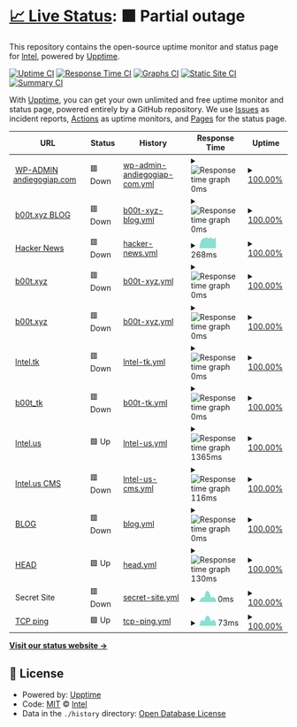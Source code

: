# [📈 Live Status](https://cicd.andiegogiap.com): <!--live status--> **🟧 Partial outage**

This repository contains the open-source uptime monitor and status page for [lntel](http://chishenzhen.ltd), powered by [Upptime](https://github.com/upptime/upptime).

[![Uptime CI](https://github.com/qmutz/cicd/workflows/Uptime%20CI/badge.svg)](https://github.com/upptime/upptime/actions?query=workflow%3A%22Uptime+CI%22)
[![Response Time CI](https://github.com/qmutz/cicd/workflows/Response%20Time%20CI/badge.svg)](https://github.com/upptime/upptime/actions?query=workflow%3A%22Response+Time+CI%22)
[![Graphs CI](https://github.com/qmutz/cicd/workflows/Graphs%20CI/badge.svg)](https://github.com/upptime/upptime/actions?query=workflow%3A%22Graphs+CI%22)
[![Static Site CI](https://github.com/qmutz/cicd/workflows/Static%20Site%20CI/badge.svg)](https://github.com/upptime/upptime/actions?query=workflow%3A%22Static+Site+CI%22)
[![Summary CI](https://github.com/qmutz/cicd/workflows/Summary%20CI/badge.svg)](https://github.com/upptime/upptime/actions?query=workflow%3A%22Summary+CI%22)

With [Upptime](https://upptime.js.org), you can get your own unlimited and free uptime monitor and status page, powered entirely by a GitHub repository. We use [Issues](https://github.com/qmutz/cicd/issues) as incident reports, [Actions](https://github.com/qmutz/cicd/actions) as uptime monitors, and [Pages](https://cicd.andiegogiap.com) for the status page.

<!--start: status pages-->
<!-- This summary is generated by Upptime (https://github.com/upptime/upptime) -->
<!-- Do not edit this manually, your changes will be overwritten -->
<!-- prettier-ignore -->
| URL | Status | History | Response Time | Uptime |
| --- | ------ | ------- | ------------- | ------ |
| <img alt="" src="https://favicons.githubusercontent.com/andiegogiap.com" height="13"> [WP-ADMIN andiegogiap.com](https://andiegogiap.com/blog/wp-admin/) | 🟥 Down | [wp-admin-andiegogiap-com.yml](https://github.com/inteI-cloud/cicd/commits/HEAD/history/wp-admin-andiegogiap-com.yml) | <details><summary><img alt="Response time graph" src="./graphs/wp-admin-andiegogiap-com/response-time-week.png" height="20"> 0ms</summary><br><a href="https://github.com/inteI-cloud/history/wp-admin-andiegogiap-com"><img alt="Response time 1009" src="https://img.shields.io/endpoint?url=https%3A%2F%2Fraw.githubusercontent.com%2FinteI-cloud%2Fcicd%2FHEAD%2Fapi%2Fwp-admin-andiegogiap-com%2Fresponse-time.json"></a><br><a href="https://github.com/inteI-cloud/history/wp-admin-andiegogiap-com"><img alt="24-hour response time 0" src="https://img.shields.io/endpoint?url=https%3A%2F%2Fraw.githubusercontent.com%2FinteI-cloud%2Fcicd%2FHEAD%2Fapi%2Fwp-admin-andiegogiap-com%2Fresponse-time-day.json"></a><br><a href="https://github.com/inteI-cloud/history/wp-admin-andiegogiap-com"><img alt="7-day response time 0" src="https://img.shields.io/endpoint?url=https%3A%2F%2Fraw.githubusercontent.com%2FinteI-cloud%2Fcicd%2FHEAD%2Fapi%2Fwp-admin-andiegogiap-com%2Fresponse-time-week.json"></a><br><a href="https://github.com/inteI-cloud/history/wp-admin-andiegogiap-com"><img alt="30-day response time 0" src="https://img.shields.io/endpoint?url=https%3A%2F%2Fraw.githubusercontent.com%2FinteI-cloud%2Fcicd%2FHEAD%2Fapi%2Fwp-admin-andiegogiap-com%2Fresponse-time-month.json"></a><br><a href="https://github.com/inteI-cloud/history/wp-admin-andiegogiap-com"><img alt="1-year response time 1009" src="https://img.shields.io/endpoint?url=https%3A%2F%2Fraw.githubusercontent.com%2FinteI-cloud%2Fcicd%2FHEAD%2Fapi%2Fwp-admin-andiegogiap-com%2Fresponse-time-year.json"></a></details> | <details><summary><a href="https://github.com/inteI-cloud/history/wp-admin-andiegogiap-com">100.00%</a></summary><a href="https://github.com/inteI-cloud/history/wp-admin-andiegogiap-com"><img alt="All-time uptime 100.00%" src="https://img.shields.io/endpoint?url=https%3A%2F%2Fraw.githubusercontent.com%2FinteI-cloud%2Fcicd%2FHEAD%2Fapi%2Fwp-admin-andiegogiap-com%2Fuptime.json"></a><br><a href="https://github.com/inteI-cloud/history/wp-admin-andiegogiap-com"><img alt="24-hour uptime 100.00%" src="https://img.shields.io/endpoint?url=https%3A%2F%2Fraw.githubusercontent.com%2FinteI-cloud%2Fcicd%2FHEAD%2Fapi%2Fwp-admin-andiegogiap-com%2Fuptime-day.json"></a><br><a href="https://github.com/inteI-cloud/history/wp-admin-andiegogiap-com"><img alt="7-day uptime 100.00%" src="https://img.shields.io/endpoint?url=https%3A%2F%2Fraw.githubusercontent.com%2FinteI-cloud%2Fcicd%2FHEAD%2Fapi%2Fwp-admin-andiegogiap-com%2Fuptime-week.json"></a><br><a href="https://github.com/inteI-cloud/history/wp-admin-andiegogiap-com"><img alt="30-day uptime 100.00%" src="https://img.shields.io/endpoint?url=https%3A%2F%2Fraw.githubusercontent.com%2FinteI-cloud%2Fcicd%2FHEAD%2Fapi%2Fwp-admin-andiegogiap-com%2Fuptime-month.json"></a><br><a href="https://github.com/inteI-cloud/history/wp-admin-andiegogiap-com"><img alt="1-year uptime 100.00%" src="https://img.shields.io/endpoint?url=https%3A%2F%2Fraw.githubusercontent.com%2FinteI-cloud%2Fcicd%2FHEAD%2Fapi%2Fwp-admin-andiegogiap-com%2Fuptime-year.json"></a></details>
| <img alt="" src="https://favicons.githubusercontent.com/b00t.xyz" height="13"> [b00t.xyz BLOG](https://b00t.xyz/blog/) | 🟥 Down | [b00t-xyz-blog.yml](https://github.com/inteI-cloud/cicd/commits/HEAD/history/b00t-xyz-blog.yml) | <details><summary><img alt="Response time graph" src="./graphs/b00t-xyz-blog/response-time-week.png" height="20"> 0ms</summary><br><a href="https://github.com/inteI-cloud/history/b00t-xyz-blog"><img alt="Response time 1550" src="https://img.shields.io/endpoint?url=https%3A%2F%2Fraw.githubusercontent.com%2FinteI-cloud%2Fcicd%2FHEAD%2Fapi%2Fb00t-xyz-blog%2Fresponse-time.json"></a><br><a href="https://github.com/inteI-cloud/history/b00t-xyz-blog"><img alt="24-hour response time 0" src="https://img.shields.io/endpoint?url=https%3A%2F%2Fraw.githubusercontent.com%2FinteI-cloud%2Fcicd%2FHEAD%2Fapi%2Fb00t-xyz-blog%2Fresponse-time-day.json"></a><br><a href="https://github.com/inteI-cloud/history/b00t-xyz-blog"><img alt="7-day response time 0" src="https://img.shields.io/endpoint?url=https%3A%2F%2Fraw.githubusercontent.com%2FinteI-cloud%2Fcicd%2FHEAD%2Fapi%2Fb00t-xyz-blog%2Fresponse-time-week.json"></a><br><a href="https://github.com/inteI-cloud/history/b00t-xyz-blog"><img alt="30-day response time 0" src="https://img.shields.io/endpoint?url=https%3A%2F%2Fraw.githubusercontent.com%2FinteI-cloud%2Fcicd%2FHEAD%2Fapi%2Fb00t-xyz-blog%2Fresponse-time-month.json"></a><br><a href="https://github.com/inteI-cloud/history/b00t-xyz-blog"><img alt="1-year response time 1550" src="https://img.shields.io/endpoint?url=https%3A%2F%2Fraw.githubusercontent.com%2FinteI-cloud%2Fcicd%2FHEAD%2Fapi%2Fb00t-xyz-blog%2Fresponse-time-year.json"></a></details> | <details><summary><a href="https://github.com/inteI-cloud/history/b00t-xyz-blog">100.00%</a></summary><a href="https://github.com/inteI-cloud/history/b00t-xyz-blog"><img alt="All-time uptime 100.00%" src="https://img.shields.io/endpoint?url=https%3A%2F%2Fraw.githubusercontent.com%2FinteI-cloud%2Fcicd%2FHEAD%2Fapi%2Fb00t-xyz-blog%2Fuptime.json"></a><br><a href="https://github.com/inteI-cloud/history/b00t-xyz-blog"><img alt="24-hour uptime 100.00%" src="https://img.shields.io/endpoint?url=https%3A%2F%2Fraw.githubusercontent.com%2FinteI-cloud%2Fcicd%2FHEAD%2Fapi%2Fb00t-xyz-blog%2Fuptime-day.json"></a><br><a href="https://github.com/inteI-cloud/history/b00t-xyz-blog"><img alt="7-day uptime 100.00%" src="https://img.shields.io/endpoint?url=https%3A%2F%2Fraw.githubusercontent.com%2FinteI-cloud%2Fcicd%2FHEAD%2Fapi%2Fb00t-xyz-blog%2Fuptime-week.json"></a><br><a href="https://github.com/inteI-cloud/history/b00t-xyz-blog"><img alt="30-day uptime 100.00%" src="https://img.shields.io/endpoint?url=https%3A%2F%2Fraw.githubusercontent.com%2FinteI-cloud%2Fcicd%2FHEAD%2Fapi%2Fb00t-xyz-blog%2Fuptime-month.json"></a><br><a href="https://github.com/inteI-cloud/history/b00t-xyz-blog"><img alt="1-year uptime 100.00%" src="https://img.shields.io/endpoint?url=https%3A%2F%2Fraw.githubusercontent.com%2FinteI-cloud%2Fcicd%2FHEAD%2Fapi%2Fb00t-xyz-blog%2Fuptime-year.json"></a></details>
| <img alt="" src="https://favicons.githubusercontent.com/news.ycombinator.com" height="13"> [Hacker News](https://news.ycombinator.com) | 🟥 Down | [hacker-news.yml](https://github.com/inteI-cloud/cicd/commits/HEAD/history/hacker-news.yml) | <details><summary><img alt="Response time graph" src="./graphs/hacker-news/response-time-week.png" height="20"> 268ms</summary><br><a href="https://github.com/inteI-cloud/history/hacker-news"><img alt="Response time 340" src="https://img.shields.io/endpoint?url=https%3A%2F%2Fraw.githubusercontent.com%2FinteI-cloud%2Fcicd%2FHEAD%2Fapi%2Fhacker-news%2Fresponse-time.json"></a><br><a href="https://github.com/inteI-cloud/history/hacker-news"><img alt="24-hour response time 85" src="https://img.shields.io/endpoint?url=https%3A%2F%2Fraw.githubusercontent.com%2FinteI-cloud%2Fcicd%2FHEAD%2Fapi%2Fhacker-news%2Fresponse-time-day.json"></a><br><a href="https://github.com/inteI-cloud/history/hacker-news"><img alt="7-day response time 268" src="https://img.shields.io/endpoint?url=https%3A%2F%2Fraw.githubusercontent.com%2FinteI-cloud%2Fcicd%2FHEAD%2Fapi%2Fhacker-news%2Fresponse-time-week.json"></a><br><a href="https://github.com/inteI-cloud/history/hacker-news"><img alt="30-day response time 304" src="https://img.shields.io/endpoint?url=https%3A%2F%2Fraw.githubusercontent.com%2FinteI-cloud%2Fcicd%2FHEAD%2Fapi%2Fhacker-news%2Fresponse-time-month.json"></a><br><a href="https://github.com/inteI-cloud/history/hacker-news"><img alt="1-year response time 340" src="https://img.shields.io/endpoint?url=https%3A%2F%2Fraw.githubusercontent.com%2FinteI-cloud%2Fcicd%2FHEAD%2Fapi%2Fhacker-news%2Fresponse-time-year.json"></a></details> | <details><summary><a href="https://github.com/inteI-cloud/history/hacker-news">100.00%</a></summary><a href="https://github.com/inteI-cloud/history/hacker-news"><img alt="All-time uptime 100.00%" src="https://img.shields.io/endpoint?url=https%3A%2F%2Fraw.githubusercontent.com%2FinteI-cloud%2Fcicd%2FHEAD%2Fapi%2Fhacker-news%2Fuptime.json"></a><br><a href="https://github.com/inteI-cloud/history/hacker-news"><img alt="24-hour uptime 100.00%" src="https://img.shields.io/endpoint?url=https%3A%2F%2Fraw.githubusercontent.com%2FinteI-cloud%2Fcicd%2FHEAD%2Fapi%2Fhacker-news%2Fuptime-day.json"></a><br><a href="https://github.com/inteI-cloud/history/hacker-news"><img alt="7-day uptime 100.00%" src="https://img.shields.io/endpoint?url=https%3A%2F%2Fraw.githubusercontent.com%2FinteI-cloud%2Fcicd%2FHEAD%2Fapi%2Fhacker-news%2Fuptime-week.json"></a><br><a href="https://github.com/inteI-cloud/history/hacker-news"><img alt="30-day uptime 100.00%" src="https://img.shields.io/endpoint?url=https%3A%2F%2Fraw.githubusercontent.com%2FinteI-cloud%2Fcicd%2FHEAD%2Fapi%2Fhacker-news%2Fuptime-month.json"></a><br><a href="https://github.com/inteI-cloud/history/hacker-news"><img alt="1-year uptime 100.00%" src="https://img.shields.io/endpoint?url=https%3A%2F%2Fraw.githubusercontent.com%2FinteI-cloud%2Fcicd%2FHEAD%2Fapi%2Fhacker-news%2Fuptime-year.json"></a></details>
| <img alt="" src="https://favicons.githubusercontent.com/b00t.xyz" height="13"> [b00t.xyz](https://b00t.xyz/wp/) | 🟥 Down | [b00t-xyz.yml](https://github.com/inteI-cloud/cicd/commits/HEAD/history/b00t-xyz.yml) | <details><summary><img alt="Response time graph" src="./graphs/b00t-xyz/response-time-week.png" height="20"> 0ms</summary><br><a href="https://github.com/inteI-cloud/history/b00t-xyz"><img alt="Response time 556" src="https://img.shields.io/endpoint?url=https%3A%2F%2Fraw.githubusercontent.com%2FinteI-cloud%2Fcicd%2FHEAD%2Fapi%2Fb00t-xyz%2Fresponse-time.json"></a><br><a href="https://github.com/inteI-cloud/history/b00t-xyz"><img alt="24-hour response time 0" src="https://img.shields.io/endpoint?url=https%3A%2F%2Fraw.githubusercontent.com%2FinteI-cloud%2Fcicd%2FHEAD%2Fapi%2Fb00t-xyz%2Fresponse-time-day.json"></a><br><a href="https://github.com/inteI-cloud/history/b00t-xyz"><img alt="7-day response time 0" src="https://img.shields.io/endpoint?url=https%3A%2F%2Fraw.githubusercontent.com%2FinteI-cloud%2Fcicd%2FHEAD%2Fapi%2Fb00t-xyz%2Fresponse-time-week.json"></a><br><a href="https://github.com/inteI-cloud/history/b00t-xyz"><img alt="30-day response time 0" src="https://img.shields.io/endpoint?url=https%3A%2F%2Fraw.githubusercontent.com%2FinteI-cloud%2Fcicd%2FHEAD%2Fapi%2Fb00t-xyz%2Fresponse-time-month.json"></a><br><a href="https://github.com/inteI-cloud/history/b00t-xyz"><img alt="1-year response time 556" src="https://img.shields.io/endpoint?url=https%3A%2F%2Fraw.githubusercontent.com%2FinteI-cloud%2Fcicd%2FHEAD%2Fapi%2Fb00t-xyz%2Fresponse-time-year.json"></a></details> | <details><summary><a href="https://github.com/inteI-cloud/history/b00t-xyz">100.00%</a></summary><a href="https://github.com/inteI-cloud/history/b00t-xyz"><img alt="All-time uptime 100.00%" src="https://img.shields.io/endpoint?url=https%3A%2F%2Fraw.githubusercontent.com%2FinteI-cloud%2Fcicd%2FHEAD%2Fapi%2Fb00t-xyz%2Fuptime.json"></a><br><a href="https://github.com/inteI-cloud/history/b00t-xyz"><img alt="24-hour uptime 100.00%" src="https://img.shields.io/endpoint?url=https%3A%2F%2Fraw.githubusercontent.com%2FinteI-cloud%2Fcicd%2FHEAD%2Fapi%2Fb00t-xyz%2Fuptime-day.json"></a><br><a href="https://github.com/inteI-cloud/history/b00t-xyz"><img alt="7-day uptime 100.00%" src="https://img.shields.io/endpoint?url=https%3A%2F%2Fraw.githubusercontent.com%2FinteI-cloud%2Fcicd%2FHEAD%2Fapi%2Fb00t-xyz%2Fuptime-week.json"></a><br><a href="https://github.com/inteI-cloud/history/b00t-xyz"><img alt="30-day uptime 100.00%" src="https://img.shields.io/endpoint?url=https%3A%2F%2Fraw.githubusercontent.com%2FinteI-cloud%2Fcicd%2FHEAD%2Fapi%2Fb00t-xyz%2Fuptime-month.json"></a><br><a href="https://github.com/inteI-cloud/history/b00t-xyz"><img alt="1-year uptime 100.00%" src="https://img.shields.io/endpoint?url=https%3A%2F%2Fraw.githubusercontent.com%2FinteI-cloud%2Fcicd%2FHEAD%2Fapi%2Fb00t-xyz%2Fuptime-year.json"></a></details>
| <img alt="" src="https://favicons.githubusercontent.com/b00t.xyz" height="13"> [b00t.xyz](https://b00t.xyz/wp/) | 🟥 Down | [b00t-xyz.yml](https://github.com/inteI-cloud/cicd/commits/HEAD/history/b00t-xyz.yml) | <details><summary><img alt="Response time graph" src="./graphs/b00t-xyz/response-time-week.png" height="20"> 0ms</summary><br><a href="https://github.com/inteI-cloud/history/b00t-xyz"><img alt="Response time 556" src="https://img.shields.io/endpoint?url=https%3A%2F%2Fraw.githubusercontent.com%2FinteI-cloud%2Fcicd%2FHEAD%2Fapi%2Fb00t-xyz%2Fresponse-time.json"></a><br><a href="https://github.com/inteI-cloud/history/b00t-xyz"><img alt="24-hour response time 0" src="https://img.shields.io/endpoint?url=https%3A%2F%2Fraw.githubusercontent.com%2FinteI-cloud%2Fcicd%2FHEAD%2Fapi%2Fb00t-xyz%2Fresponse-time-day.json"></a><br><a href="https://github.com/inteI-cloud/history/b00t-xyz"><img alt="7-day response time 0" src="https://img.shields.io/endpoint?url=https%3A%2F%2Fraw.githubusercontent.com%2FinteI-cloud%2Fcicd%2FHEAD%2Fapi%2Fb00t-xyz%2Fresponse-time-week.json"></a><br><a href="https://github.com/inteI-cloud/history/b00t-xyz"><img alt="30-day response time 0" src="https://img.shields.io/endpoint?url=https%3A%2F%2Fraw.githubusercontent.com%2FinteI-cloud%2Fcicd%2FHEAD%2Fapi%2Fb00t-xyz%2Fresponse-time-month.json"></a><br><a href="https://github.com/inteI-cloud/history/b00t-xyz"><img alt="1-year response time 556" src="https://img.shields.io/endpoint?url=https%3A%2F%2Fraw.githubusercontent.com%2FinteI-cloud%2Fcicd%2FHEAD%2Fapi%2Fb00t-xyz%2Fresponse-time-year.json"></a></details> | <details><summary><a href="https://github.com/inteI-cloud/history/b00t-xyz">100.00%</a></summary><a href="https://github.com/inteI-cloud/history/b00t-xyz"><img alt="All-time uptime 100.00%" src="https://img.shields.io/endpoint?url=https%3A%2F%2Fraw.githubusercontent.com%2FinteI-cloud%2Fcicd%2FHEAD%2Fapi%2Fb00t-xyz%2Fuptime.json"></a><br><a href="https://github.com/inteI-cloud/history/b00t-xyz"><img alt="24-hour uptime 100.00%" src="https://img.shields.io/endpoint?url=https%3A%2F%2Fraw.githubusercontent.com%2FinteI-cloud%2Fcicd%2FHEAD%2Fapi%2Fb00t-xyz%2Fuptime-day.json"></a><br><a href="https://github.com/inteI-cloud/history/b00t-xyz"><img alt="7-day uptime 100.00%" src="https://img.shields.io/endpoint?url=https%3A%2F%2Fraw.githubusercontent.com%2FinteI-cloud%2Fcicd%2FHEAD%2Fapi%2Fb00t-xyz%2Fuptime-week.json"></a><br><a href="https://github.com/inteI-cloud/history/b00t-xyz"><img alt="30-day uptime 100.00%" src="https://img.shields.io/endpoint?url=https%3A%2F%2Fraw.githubusercontent.com%2FinteI-cloud%2Fcicd%2FHEAD%2Fapi%2Fb00t-xyz%2Fuptime-month.json"></a><br><a href="https://github.com/inteI-cloud/history/b00t-xyz"><img alt="1-year uptime 100.00%" src="https://img.shields.io/endpoint?url=https%3A%2F%2Fraw.githubusercontent.com%2FinteI-cloud%2Fcicd%2FHEAD%2Fapi%2Fb00t-xyz%2Fuptime-year.json"></a></details>
| <img alt="" src="https://favicons.githubusercontent.com/lntel.tk" height="13"> [lntel.tk](https://lntel.tk/oc/) | 🟥 Down | [lntel-tk.yml](https://github.com/inteI-cloud/cicd/commits/HEAD/history/lntel-tk.yml) | <details><summary><img alt="Response time graph" src="./graphs/lntel-tk/response-time-week.png" height="20"> 0ms</summary><br><a href="https://github.com/inteI-cloud/history/lntel-tk"><img alt="Response time 1137" src="https://img.shields.io/endpoint?url=https%3A%2F%2Fraw.githubusercontent.com%2FinteI-cloud%2Fcicd%2FHEAD%2Fapi%2Flntel-tk%2Fresponse-time.json"></a><br><a href="https://github.com/inteI-cloud/history/lntel-tk"><img alt="24-hour response time 0" src="https://img.shields.io/endpoint?url=https%3A%2F%2Fraw.githubusercontent.com%2FinteI-cloud%2Fcicd%2FHEAD%2Fapi%2Flntel-tk%2Fresponse-time-day.json"></a><br><a href="https://github.com/inteI-cloud/history/lntel-tk"><img alt="7-day response time 0" src="https://img.shields.io/endpoint?url=https%3A%2F%2Fraw.githubusercontent.com%2FinteI-cloud%2Fcicd%2FHEAD%2Fapi%2Flntel-tk%2Fresponse-time-week.json"></a><br><a href="https://github.com/inteI-cloud/history/lntel-tk"><img alt="30-day response time 0" src="https://img.shields.io/endpoint?url=https%3A%2F%2Fraw.githubusercontent.com%2FinteI-cloud%2Fcicd%2FHEAD%2Fapi%2Flntel-tk%2Fresponse-time-month.json"></a><br><a href="https://github.com/inteI-cloud/history/lntel-tk"><img alt="1-year response time 1137" src="https://img.shields.io/endpoint?url=https%3A%2F%2Fraw.githubusercontent.com%2FinteI-cloud%2Fcicd%2FHEAD%2Fapi%2Flntel-tk%2Fresponse-time-year.json"></a></details> | <details><summary><a href="https://github.com/inteI-cloud/history/lntel-tk">100.00%</a></summary><a href="https://github.com/inteI-cloud/history/lntel-tk"><img alt="All-time uptime 100.00%" src="https://img.shields.io/endpoint?url=https%3A%2F%2Fraw.githubusercontent.com%2FinteI-cloud%2Fcicd%2FHEAD%2Fapi%2Flntel-tk%2Fuptime.json"></a><br><a href="https://github.com/inteI-cloud/history/lntel-tk"><img alt="24-hour uptime 100.00%" src="https://img.shields.io/endpoint?url=https%3A%2F%2Fraw.githubusercontent.com%2FinteI-cloud%2Fcicd%2FHEAD%2Fapi%2Flntel-tk%2Fuptime-day.json"></a><br><a href="https://github.com/inteI-cloud/history/lntel-tk"><img alt="7-day uptime 100.00%" src="https://img.shields.io/endpoint?url=https%3A%2F%2Fraw.githubusercontent.com%2FinteI-cloud%2Fcicd%2FHEAD%2Fapi%2Flntel-tk%2Fuptime-week.json"></a><br><a href="https://github.com/inteI-cloud/history/lntel-tk"><img alt="30-day uptime 100.00%" src="https://img.shields.io/endpoint?url=https%3A%2F%2Fraw.githubusercontent.com%2FinteI-cloud%2Fcicd%2FHEAD%2Fapi%2Flntel-tk%2Fuptime-month.json"></a><br><a href="https://github.com/inteI-cloud/history/lntel-tk"><img alt="1-year uptime 100.00%" src="https://img.shields.io/endpoint?url=https%3A%2F%2Fraw.githubusercontent.com%2FinteI-cloud%2Fcicd%2FHEAD%2Fapi%2Flntel-tk%2Fuptime-year.json"></a></details>
| <img alt="" src="https://favicons.githubusercontent.com/b00t.tk" height="13"> [b00t_tk](https://b00t.tk) | 🟥 Down | [b00t-tk.yml](https://github.com/inteI-cloud/cicd/commits/HEAD/history/b00t-tk.yml) | <details><summary><img alt="Response time graph" src="./graphs/b00t-tk/response-time-week.png" height="20"> 0ms</summary><br><a href="https://github.com/inteI-cloud/history/b00t-tk"><img alt="Response time 0" src="https://img.shields.io/endpoint?url=https%3A%2F%2Fraw.githubusercontent.com%2FinteI-cloud%2Fcicd%2FHEAD%2Fapi%2Fb00t-tk%2Fresponse-time.json"></a><br><a href="https://github.com/inteI-cloud/history/b00t-tk"><img alt="24-hour response time 0" src="https://img.shields.io/endpoint?url=https%3A%2F%2Fraw.githubusercontent.com%2FinteI-cloud%2Fcicd%2FHEAD%2Fapi%2Fb00t-tk%2Fresponse-time-day.json"></a><br><a href="https://github.com/inteI-cloud/history/b00t-tk"><img alt="7-day response time 0" src="https://img.shields.io/endpoint?url=https%3A%2F%2Fraw.githubusercontent.com%2FinteI-cloud%2Fcicd%2FHEAD%2Fapi%2Fb00t-tk%2Fresponse-time-week.json"></a><br><a href="https://github.com/inteI-cloud/history/b00t-tk"><img alt="30-day response time 0" src="https://img.shields.io/endpoint?url=https%3A%2F%2Fraw.githubusercontent.com%2FinteI-cloud%2Fcicd%2FHEAD%2Fapi%2Fb00t-tk%2Fresponse-time-month.json"></a><br><a href="https://github.com/inteI-cloud/history/b00t-tk"><img alt="1-year response time 0" src="https://img.shields.io/endpoint?url=https%3A%2F%2Fraw.githubusercontent.com%2FinteI-cloud%2Fcicd%2FHEAD%2Fapi%2Fb00t-tk%2Fresponse-time-year.json"></a></details> | <details><summary><a href="https://github.com/inteI-cloud/history/b00t-tk">100.00%</a></summary><a href="https://github.com/inteI-cloud/history/b00t-tk"><img alt="All-time uptime 100.00%" src="https://img.shields.io/endpoint?url=https%3A%2F%2Fraw.githubusercontent.com%2FinteI-cloud%2Fcicd%2FHEAD%2Fapi%2Fb00t-tk%2Fuptime.json"></a><br><a href="https://github.com/inteI-cloud/history/b00t-tk"><img alt="24-hour uptime 100.00%" src="https://img.shields.io/endpoint?url=https%3A%2F%2Fraw.githubusercontent.com%2FinteI-cloud%2Fcicd%2FHEAD%2Fapi%2Fb00t-tk%2Fuptime-day.json"></a><br><a href="https://github.com/inteI-cloud/history/b00t-tk"><img alt="7-day uptime 100.00%" src="https://img.shields.io/endpoint?url=https%3A%2F%2Fraw.githubusercontent.com%2FinteI-cloud%2Fcicd%2FHEAD%2Fapi%2Fb00t-tk%2Fuptime-week.json"></a><br><a href="https://github.com/inteI-cloud/history/b00t-tk"><img alt="30-day uptime 100.00%" src="https://img.shields.io/endpoint?url=https%3A%2F%2Fraw.githubusercontent.com%2FinteI-cloud%2Fcicd%2FHEAD%2Fapi%2Fb00t-tk%2Fuptime-month.json"></a><br><a href="https://github.com/inteI-cloud/history/b00t-tk"><img alt="1-year uptime 100.00%" src="https://img.shields.io/endpoint?url=https%3A%2F%2Fraw.githubusercontent.com%2FinteI-cloud%2Fcicd%2FHEAD%2Fapi%2Fb00t-tk%2Fuptime-year.json"></a></details>
| <img alt="" src="https://favicons.githubusercontent.com/lntel.us" height="13"> [lntel.us](https://lntel.us) | 🟩 Up | [lntel-us.yml](https://github.com/inteI-cloud/cicd/commits/HEAD/history/lntel-us.yml) | <details><summary><img alt="Response time graph" src="./graphs/lntel-us/response-time-week.png" height="20"> 1365ms</summary><br><a href="https://github.com/inteI-cloud/history/lntel-us"><img alt="Response time 691" src="https://img.shields.io/endpoint?url=https%3A%2F%2Fraw.githubusercontent.com%2FinteI-cloud%2Fcicd%2FHEAD%2Fapi%2Flntel-us%2Fresponse-time.json"></a><br><a href="https://github.com/inteI-cloud/history/lntel-us"><img alt="24-hour response time 1641" src="https://img.shields.io/endpoint?url=https%3A%2F%2Fraw.githubusercontent.com%2FinteI-cloud%2Fcicd%2FHEAD%2Fapi%2Flntel-us%2Fresponse-time-day.json"></a><br><a href="https://github.com/inteI-cloud/history/lntel-us"><img alt="7-day response time 1365" src="https://img.shields.io/endpoint?url=https%3A%2F%2Fraw.githubusercontent.com%2FinteI-cloud%2Fcicd%2FHEAD%2Fapi%2Flntel-us%2Fresponse-time-week.json"></a><br><a href="https://github.com/inteI-cloud/history/lntel-us"><img alt="30-day response time 1393" src="https://img.shields.io/endpoint?url=https%3A%2F%2Fraw.githubusercontent.com%2FinteI-cloud%2Fcicd%2FHEAD%2Fapi%2Flntel-us%2Fresponse-time-month.json"></a><br><a href="https://github.com/inteI-cloud/history/lntel-us"><img alt="1-year response time 691" src="https://img.shields.io/endpoint?url=https%3A%2F%2Fraw.githubusercontent.com%2FinteI-cloud%2Fcicd%2FHEAD%2Fapi%2Flntel-us%2Fresponse-time-year.json"></a></details> | <details><summary><a href="https://github.com/inteI-cloud/history/lntel-us">100.00%</a></summary><a href="https://github.com/inteI-cloud/history/lntel-us"><img alt="All-time uptime 100.00%" src="https://img.shields.io/endpoint?url=https%3A%2F%2Fraw.githubusercontent.com%2FinteI-cloud%2Fcicd%2FHEAD%2Fapi%2Flntel-us%2Fuptime.json"></a><br><a href="https://github.com/inteI-cloud/history/lntel-us"><img alt="24-hour uptime 100.00%" src="https://img.shields.io/endpoint?url=https%3A%2F%2Fraw.githubusercontent.com%2FinteI-cloud%2Fcicd%2FHEAD%2Fapi%2Flntel-us%2Fuptime-day.json"></a><br><a href="https://github.com/inteI-cloud/history/lntel-us"><img alt="7-day uptime 100.00%" src="https://img.shields.io/endpoint?url=https%3A%2F%2Fraw.githubusercontent.com%2FinteI-cloud%2Fcicd%2FHEAD%2Fapi%2Flntel-us%2Fuptime-week.json"></a><br><a href="https://github.com/inteI-cloud/history/lntel-us"><img alt="30-day uptime 100.00%" src="https://img.shields.io/endpoint?url=https%3A%2F%2Fraw.githubusercontent.com%2FinteI-cloud%2Fcicd%2FHEAD%2Fapi%2Flntel-us%2Fuptime-month.json"></a><br><a href="https://github.com/inteI-cloud/history/lntel-us"><img alt="1-year uptime 100.00%" src="https://img.shields.io/endpoint?url=https%3A%2F%2Fraw.githubusercontent.com%2FinteI-cloud%2Fcicd%2FHEAD%2Fapi%2Flntel-us%2Fuptime-year.json"></a></details>
| <img alt="" src="https://favicons.githubusercontent.com/lntel.us" height="13"> [lntel.us CMS](https://lntel.us/cms) | 🟥 Down | [lntel-us-cms.yml](https://github.com/inteI-cloud/cicd/commits/HEAD/history/lntel-us-cms.yml) | <details><summary><img alt="Response time graph" src="./graphs/lntel-us-cms/response-time-week.png" height="20"> 116ms</summary><br><a href="https://github.com/inteI-cloud/history/lntel-us-cms"><img alt="Response time 972" src="https://img.shields.io/endpoint?url=https%3A%2F%2Fraw.githubusercontent.com%2FinteI-cloud%2Fcicd%2FHEAD%2Fapi%2Flntel-us-cms%2Fresponse-time.json"></a><br><a href="https://github.com/inteI-cloud/history/lntel-us-cms"><img alt="24-hour response time 142" src="https://img.shields.io/endpoint?url=https%3A%2F%2Fraw.githubusercontent.com%2FinteI-cloud%2Fcicd%2FHEAD%2Fapi%2Flntel-us-cms%2Fresponse-time-day.json"></a><br><a href="https://github.com/inteI-cloud/history/lntel-us-cms"><img alt="7-day response time 116" src="https://img.shields.io/endpoint?url=https%3A%2F%2Fraw.githubusercontent.com%2FinteI-cloud%2Fcicd%2FHEAD%2Fapi%2Flntel-us-cms%2Fresponse-time-week.json"></a><br><a href="https://github.com/inteI-cloud/history/lntel-us-cms"><img alt="30-day response time 113" src="https://img.shields.io/endpoint?url=https%3A%2F%2Fraw.githubusercontent.com%2FinteI-cloud%2Fcicd%2FHEAD%2Fapi%2Flntel-us-cms%2Fresponse-time-month.json"></a><br><a href="https://github.com/inteI-cloud/history/lntel-us-cms"><img alt="1-year response time 972" src="https://img.shields.io/endpoint?url=https%3A%2F%2Fraw.githubusercontent.com%2FinteI-cloud%2Fcicd%2FHEAD%2Fapi%2Flntel-us-cms%2Fresponse-time-year.json"></a></details> | <details><summary><a href="https://github.com/inteI-cloud/history/lntel-us-cms">100.00%</a></summary><a href="https://github.com/inteI-cloud/history/lntel-us-cms"><img alt="All-time uptime 100.00%" src="https://img.shields.io/endpoint?url=https%3A%2F%2Fraw.githubusercontent.com%2FinteI-cloud%2Fcicd%2FHEAD%2Fapi%2Flntel-us-cms%2Fuptime.json"></a><br><a href="https://github.com/inteI-cloud/history/lntel-us-cms"><img alt="24-hour uptime 100.00%" src="https://img.shields.io/endpoint?url=https%3A%2F%2Fraw.githubusercontent.com%2FinteI-cloud%2Fcicd%2FHEAD%2Fapi%2Flntel-us-cms%2Fuptime-day.json"></a><br><a href="https://github.com/inteI-cloud/history/lntel-us-cms"><img alt="7-day uptime 100.00%" src="https://img.shields.io/endpoint?url=https%3A%2F%2Fraw.githubusercontent.com%2FinteI-cloud%2Fcicd%2FHEAD%2Fapi%2Flntel-us-cms%2Fuptime-week.json"></a><br><a href="https://github.com/inteI-cloud/history/lntel-us-cms"><img alt="30-day uptime 100.00%" src="https://img.shields.io/endpoint?url=https%3A%2F%2Fraw.githubusercontent.com%2FinteI-cloud%2Fcicd%2FHEAD%2Fapi%2Flntel-us-cms%2Fuptime-month.json"></a><br><a href="https://github.com/inteI-cloud/history/lntel-us-cms"><img alt="1-year uptime 100.00%" src="https://img.shields.io/endpoint?url=https%3A%2F%2Fraw.githubusercontent.com%2FinteI-cloud%2Fcicd%2FHEAD%2Fapi%2Flntel-us-cms%2Fuptime-year.json"></a></details>
| <img alt="" src="https://favicons.githubusercontent.com/andiegogiap.com" height="13"> [BLOG](https://andiegogiap.com/blog) | 🟥 Down | [blog.yml](https://github.com/inteI-cloud/cicd/commits/HEAD/history/blog.yml) | <details><summary><img alt="Response time graph" src="./graphs/blog/response-time-week.png" height="20"> 0ms</summary><br><a href="https://github.com/inteI-cloud/history/blog"><img alt="Response time 348" src="https://img.shields.io/endpoint?url=https%3A%2F%2Fraw.githubusercontent.com%2FinteI-cloud%2Fcicd%2FHEAD%2Fapi%2Fblog%2Fresponse-time.json"></a><br><a href="https://github.com/inteI-cloud/history/blog"><img alt="24-hour response time 0" src="https://img.shields.io/endpoint?url=https%3A%2F%2Fraw.githubusercontent.com%2FinteI-cloud%2Fcicd%2FHEAD%2Fapi%2Fblog%2Fresponse-time-day.json"></a><br><a href="https://github.com/inteI-cloud/history/blog"><img alt="7-day response time 0" src="https://img.shields.io/endpoint?url=https%3A%2F%2Fraw.githubusercontent.com%2FinteI-cloud%2Fcicd%2FHEAD%2Fapi%2Fblog%2Fresponse-time-week.json"></a><br><a href="https://github.com/inteI-cloud/history/blog"><img alt="30-day response time 0" src="https://img.shields.io/endpoint?url=https%3A%2F%2Fraw.githubusercontent.com%2FinteI-cloud%2Fcicd%2FHEAD%2Fapi%2Fblog%2Fresponse-time-month.json"></a><br><a href="https://github.com/inteI-cloud/history/blog"><img alt="1-year response time 348" src="https://img.shields.io/endpoint?url=https%3A%2F%2Fraw.githubusercontent.com%2FinteI-cloud%2Fcicd%2FHEAD%2Fapi%2Fblog%2Fresponse-time-year.json"></a></details> | <details><summary><a href="https://github.com/inteI-cloud/history/blog">100.00%</a></summary><a href="https://github.com/inteI-cloud/history/blog"><img alt="All-time uptime 100.00%" src="https://img.shields.io/endpoint?url=https%3A%2F%2Fraw.githubusercontent.com%2FinteI-cloud%2Fcicd%2FHEAD%2Fapi%2Fblog%2Fuptime.json"></a><br><a href="https://github.com/inteI-cloud/history/blog"><img alt="24-hour uptime 100.00%" src="https://img.shields.io/endpoint?url=https%3A%2F%2Fraw.githubusercontent.com%2FinteI-cloud%2Fcicd%2FHEAD%2Fapi%2Fblog%2Fuptime-day.json"></a><br><a href="https://github.com/inteI-cloud/history/blog"><img alt="7-day uptime 100.00%" src="https://img.shields.io/endpoint?url=https%3A%2F%2Fraw.githubusercontent.com%2FinteI-cloud%2Fcicd%2FHEAD%2Fapi%2Fblog%2Fuptime-week.json"></a><br><a href="https://github.com/inteI-cloud/history/blog"><img alt="30-day uptime 100.00%" src="https://img.shields.io/endpoint?url=https%3A%2F%2Fraw.githubusercontent.com%2FinteI-cloud%2Fcicd%2FHEAD%2Fapi%2Fblog%2Fuptime-month.json"></a><br><a href="https://github.com/inteI-cloud/history/blog"><img alt="1-year uptime 100.00%" src="https://img.shields.io/endpoint?url=https%3A%2F%2Fraw.githubusercontent.com%2FinteI-cloud%2Fcicd%2FHEAD%2Fapi%2Fblog%2Fuptime-year.json"></a></details>
| <img alt="" src="https://favicons.githubusercontent.com/www.google.com" height="13"> [HEAD](https://www.google.com) | 🟩 Up | [head.yml](https://github.com/inteI-cloud/cicd/commits/HEAD/history/head.yml) | <details><summary><img alt="Response time graph" src="./graphs/head/response-time-week.png" height="20"> 130ms</summary><br><a href="https://github.com/inteI-cloud/history/head"><img alt="Response time 69" src="https://img.shields.io/endpoint?url=https%3A%2F%2Fraw.githubusercontent.com%2FinteI-cloud%2Fcicd%2FHEAD%2Fapi%2Fhead%2Fresponse-time.json"></a><br><a href="https://github.com/inteI-cloud/history/head"><img alt="24-hour response time 190" src="https://img.shields.io/endpoint?url=https%3A%2F%2Fraw.githubusercontent.com%2FinteI-cloud%2Fcicd%2FHEAD%2Fapi%2Fhead%2Fresponse-time-day.json"></a><br><a href="https://github.com/inteI-cloud/history/head"><img alt="7-day response time 130" src="https://img.shields.io/endpoint?url=https%3A%2F%2Fraw.githubusercontent.com%2FinteI-cloud%2Fcicd%2FHEAD%2Fapi%2Fhead%2Fresponse-time-week.json"></a><br><a href="https://github.com/inteI-cloud/history/head"><img alt="30-day response time 106" src="https://img.shields.io/endpoint?url=https%3A%2F%2Fraw.githubusercontent.com%2FinteI-cloud%2Fcicd%2FHEAD%2Fapi%2Fhead%2Fresponse-time-month.json"></a><br><a href="https://github.com/inteI-cloud/history/head"><img alt="1-year response time 69" src="https://img.shields.io/endpoint?url=https%3A%2F%2Fraw.githubusercontent.com%2FinteI-cloud%2Fcicd%2FHEAD%2Fapi%2Fhead%2Fresponse-time-year.json"></a></details> | <details><summary><a href="https://github.com/inteI-cloud/history/head">100.00%</a></summary><a href="https://github.com/inteI-cloud/history/head"><img alt="All-time uptime 100.00%" src="https://img.shields.io/endpoint?url=https%3A%2F%2Fraw.githubusercontent.com%2FinteI-cloud%2Fcicd%2FHEAD%2Fapi%2Fhead%2Fuptime.json"></a><br><a href="https://github.com/inteI-cloud/history/head"><img alt="24-hour uptime 100.00%" src="https://img.shields.io/endpoint?url=https%3A%2F%2Fraw.githubusercontent.com%2FinteI-cloud%2Fcicd%2FHEAD%2Fapi%2Fhead%2Fuptime-day.json"></a><br><a href="https://github.com/inteI-cloud/history/head"><img alt="7-day uptime 100.00%" src="https://img.shields.io/endpoint?url=https%3A%2F%2Fraw.githubusercontent.com%2FinteI-cloud%2Fcicd%2FHEAD%2Fapi%2Fhead%2Fuptime-week.json"></a><br><a href="https://github.com/inteI-cloud/history/head"><img alt="30-day uptime 100.00%" src="https://img.shields.io/endpoint?url=https%3A%2F%2Fraw.githubusercontent.com%2FinteI-cloud%2Fcicd%2FHEAD%2Fapi%2Fhead%2Fuptime-month.json"></a><br><a href="https://github.com/inteI-cloud/history/head"><img alt="1-year uptime 100.00%" src="https://img.shields.io/endpoint?url=https%3A%2F%2Fraw.githubusercontent.com%2FinteI-cloud%2Fcicd%2FHEAD%2Fapi%2Fhead%2Fuptime-year.json"></a></details>
| <img alt="" src="https://favicons.githubusercontent.com/null" height="13"> Secret Site | 🟥 Down | [secret-site.yml](https://github.com/inteI-cloud/cicd/commits/HEAD/history/secret-site.yml) | <details><summary><img alt="Response time graph" src="./graphs/secret-site/response-time-week.png" height="20"> 0ms</summary><br><a href="https://github.com/inteI-cloud/history/secret-site"><img alt="Response time 0" src="https://img.shields.io/endpoint?url=https%3A%2F%2Fraw.githubusercontent.com%2FinteI-cloud%2Fcicd%2FHEAD%2Fapi%2Fsecret-site%2Fresponse-time.json"></a><br><a href="https://github.com/inteI-cloud/history/secret-site"><img alt="24-hour response time 0" src="https://img.shields.io/endpoint?url=https%3A%2F%2Fraw.githubusercontent.com%2FinteI-cloud%2Fcicd%2FHEAD%2Fapi%2Fsecret-site%2Fresponse-time-day.json"></a><br><a href="https://github.com/inteI-cloud/history/secret-site"><img alt="7-day response time 0" src="https://img.shields.io/endpoint?url=https%3A%2F%2Fraw.githubusercontent.com%2FinteI-cloud%2Fcicd%2FHEAD%2Fapi%2Fsecret-site%2Fresponse-time-week.json"></a><br><a href="https://github.com/inteI-cloud/history/secret-site"><img alt="30-day response time 0" src="https://img.shields.io/endpoint?url=https%3A%2F%2Fraw.githubusercontent.com%2FinteI-cloud%2Fcicd%2FHEAD%2Fapi%2Fsecret-site%2Fresponse-time-month.json"></a><br><a href="https://github.com/inteI-cloud/history/secret-site"><img alt="1-year response time 0" src="https://img.shields.io/endpoint?url=https%3A%2F%2Fraw.githubusercontent.com%2FinteI-cloud%2Fcicd%2FHEAD%2Fapi%2Fsecret-site%2Fresponse-time-year.json"></a></details> | <details><summary><a href="https://github.com/inteI-cloud/history/secret-site">100.00%</a></summary><a href="https://github.com/inteI-cloud/history/secret-site"><img alt="All-time uptime 100.00%" src="https://img.shields.io/endpoint?url=https%3A%2F%2Fraw.githubusercontent.com%2FinteI-cloud%2Fcicd%2FHEAD%2Fapi%2Fsecret-site%2Fuptime.json"></a><br><a href="https://github.com/inteI-cloud/history/secret-site"><img alt="24-hour uptime 100.00%" src="https://img.shields.io/endpoint?url=https%3A%2F%2Fraw.githubusercontent.com%2FinteI-cloud%2Fcicd%2FHEAD%2Fapi%2Fsecret-site%2Fuptime-day.json"></a><br><a href="https://github.com/inteI-cloud/history/secret-site"><img alt="7-day uptime 100.00%" src="https://img.shields.io/endpoint?url=https%3A%2F%2Fraw.githubusercontent.com%2FinteI-cloud%2Fcicd%2FHEAD%2Fapi%2Fsecret-site%2Fuptime-week.json"></a><br><a href="https://github.com/inteI-cloud/history/secret-site"><img alt="30-day uptime 100.00%" src="https://img.shields.io/endpoint?url=https%3A%2F%2Fraw.githubusercontent.com%2FinteI-cloud%2Fcicd%2FHEAD%2Fapi%2Fsecret-site%2Fuptime-month.json"></a><br><a href="https://github.com/inteI-cloud/history/secret-site"><img alt="1-year uptime 100.00%" src="https://img.shields.io/endpoint?url=https%3A%2F%2Fraw.githubusercontent.com%2FinteI-cloud%2Fcicd%2FHEAD%2Fapi%2Fsecret-site%2Fuptime-year.json"></a></details>
| <img alt="" src="https://favicons.githubusercontent.com/null" height="13"> [TCP ping](68.168.221.170) | 🟩 Up | [tcp-ping.yml](https://github.com/inteI-cloud/cicd/commits/HEAD/history/tcp-ping.yml) | <details><summary><img alt="Response time graph" src="./graphs/tcp-ping/response-time-week.png" height="20"> 73ms</summary><br><a href="https://github.com/inteI-cloud/history/tcp-ping"><img alt="Response time 84" src="https://img.shields.io/endpoint?url=https%3A%2F%2Fraw.githubusercontent.com%2FinteI-cloud%2Fcicd%2FHEAD%2Fapi%2Ftcp-ping%2Fresponse-time.json"></a><br><a href="https://github.com/inteI-cloud/history/tcp-ping"><img alt="24-hour response time 129" src="https://img.shields.io/endpoint?url=https%3A%2F%2Fraw.githubusercontent.com%2FinteI-cloud%2Fcicd%2FHEAD%2Fapi%2Ftcp-ping%2Fresponse-time-day.json"></a><br><a href="https://github.com/inteI-cloud/history/tcp-ping"><img alt="7-day response time 73" src="https://img.shields.io/endpoint?url=https%3A%2F%2Fraw.githubusercontent.com%2FinteI-cloud%2Fcicd%2FHEAD%2Fapi%2Ftcp-ping%2Fresponse-time-week.json"></a><br><a href="https://github.com/inteI-cloud/history/tcp-ping"><img alt="30-day response time 80" src="https://img.shields.io/endpoint?url=https%3A%2F%2Fraw.githubusercontent.com%2FinteI-cloud%2Fcicd%2FHEAD%2Fapi%2Ftcp-ping%2Fresponse-time-month.json"></a><br><a href="https://github.com/inteI-cloud/history/tcp-ping"><img alt="1-year response time 84" src="https://img.shields.io/endpoint?url=https%3A%2F%2Fraw.githubusercontent.com%2FinteI-cloud%2Fcicd%2FHEAD%2Fapi%2Ftcp-ping%2Fresponse-time-year.json"></a></details> | <details><summary><a href="https://github.com/inteI-cloud/history/tcp-ping">100.00%</a></summary><a href="https://github.com/inteI-cloud/history/tcp-ping"><img alt="All-time uptime 100.00%" src="https://img.shields.io/endpoint?url=https%3A%2F%2Fraw.githubusercontent.com%2FinteI-cloud%2Fcicd%2FHEAD%2Fapi%2Ftcp-ping%2Fuptime.json"></a><br><a href="https://github.com/inteI-cloud/history/tcp-ping"><img alt="24-hour uptime 100.00%" src="https://img.shields.io/endpoint?url=https%3A%2F%2Fraw.githubusercontent.com%2FinteI-cloud%2Fcicd%2FHEAD%2Fapi%2Ftcp-ping%2Fuptime-day.json"></a><br><a href="https://github.com/inteI-cloud/history/tcp-ping"><img alt="7-day uptime 100.00%" src="https://img.shields.io/endpoint?url=https%3A%2F%2Fraw.githubusercontent.com%2FinteI-cloud%2Fcicd%2FHEAD%2Fapi%2Ftcp-ping%2Fuptime-week.json"></a><br><a href="https://github.com/inteI-cloud/history/tcp-ping"><img alt="30-day uptime 100.00%" src="https://img.shields.io/endpoint?url=https%3A%2F%2Fraw.githubusercontent.com%2FinteI-cloud%2Fcicd%2FHEAD%2Fapi%2Ftcp-ping%2Fuptime-month.json"></a><br><a href="https://github.com/inteI-cloud/history/tcp-ping"><img alt="1-year uptime 100.00%" src="https://img.shields.io/endpoint?url=https%3A%2F%2Fraw.githubusercontent.com%2FinteI-cloud%2Fcicd%2FHEAD%2Fapi%2Ftcp-ping%2Fuptime-year.json"></a></details>

<!--end: status pages-->

[**Visit our status website →**](https://cicd.andiegogiap.com)

## 📄 License

- Powered by: [Upptime](https://github.com/upptime/upptime)
- Code: [MIT](./LICENSE) © [lntel](http://chishenzhen.ltd)
- Data in the `./history` directory: [Open Database License](https://opendatacommons.org/licenses/odbl/1-0/)
